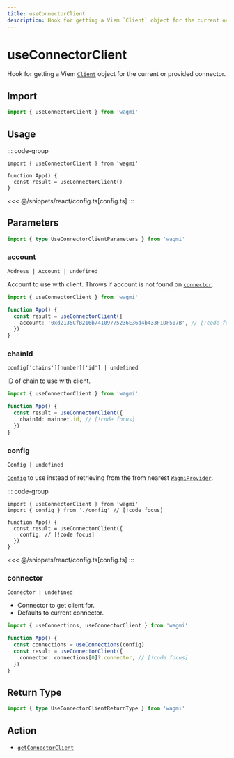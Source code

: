 ```yaml
---
title: useConnectorClient
description: Hook for getting a Viem `Client` object for the current or provided connector.
---
```


<script setup>
const packageName = 'wagmi'
const actionName = 'getConnectorClient'
const typeName = 'GetConnectorClient'
const TData = 'Client'
const TError = 'GetConnectorClientErrorType'
const hideQueryOptions = ['gcTime', 'staleTime']
</script>

# useConnectorClient

Hook for getting a Viem [`Client`](https://viem.sh/docs/clients/custom.html) object for the current or provided connector.

## Import

```ts
import { useConnectorClient } from 'wagmi'
```

## Usage

::: code-group
```tsx [index.tsx]
import { useConnectorClient } from 'wagmi'

function App() {
  const result = useConnectorClient()
}
```
<<< @/snippets/react/config.ts[config.ts]
:::

## Parameters

```ts
import { type UseConnectorClientParameters } from 'wagmi'
```

### account

`Address | Account | undefined`

Account to use with client. Throws if account is not found on [`connector`](#connector).

```ts
import { useConnectorClient } from 'wagmi'

function App() {
  const result = useConnectorClient({
    account: '0xd2135CfB216b74109775236E36d4b433F1DF507B', // [!code focus]
  })
}
```

### chainId

`config['chains'][number]['id'] | undefined`

ID of chain to use with client.

```ts
import { useConnectorClient } from 'wagmi'

function App() {
  const result = useConnectorClient({
    chainId: mainnet.id, // [!code focus]
  })
}
```

### config

`Config | undefined`

[`Config`](/react/api/createConfig#config) to use instead of retrieving from the from nearest [`WagmiProvider`](/react/WagmiProvider).

::: code-group
```tsx [index.tsx]
import { useConnectorClient } from 'wagmi'
import { config } from './config' // [!code focus]

function App() {
  const result = useConnectorClient({
    config, // [!code focus]
  })
}
```
<<< @/snippets/react/config.ts[config.ts]
:::

### connector

`Connector | undefined`

- Connector to get client for.
- Defaults to current connector.

```ts
import { useConnections, useConnectorClient } from 'wagmi'

function App() {
  const connections = useConnections(config)
  const result = useConnectorClient({
    connector: connections[0]?.connector, // [!code focus]
  })
}
```

<!--@include: @shared/query-options.md-->

## Return Type

```ts
import { type UseConnectorClientReturnType } from 'wagmi'
```

<!--@include: @shared/query-result.md-->

<!--@include: @shared/query-imports.md-->

## Action

- [`getConnectorClient`](/core/api/actions/getConnectorClient)
